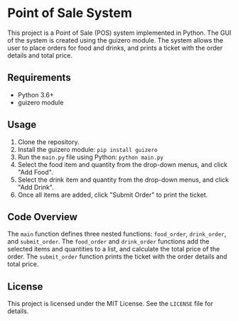 
# Point of Sale System

This project is a Point of Sale (POS) system implemented in Python. The GUI of the system is created using the guizero module. The system allows the user to place orders for food and drinks, and prints a ticket with the order details and total price.

## Requirements

* Python 3.6+
* guizero module

## Usage

1. Clone the repository.
2. Install the guizero module: `pip install guizero`
3. Run the `main.py` file using Python: `python main.py`
4. Select the food item and quantity from the drop-down menus, and click "Add Food".
5. Select the drink item and quantity from the drop-down menus, and click "Add Drink".
6. Once all items are added, click "Submit Order" to print the ticket.

## Code Overview

The `main` function defines three nested functions: `food_order`, `drink_order`, and `submit_order`. The `food_order` and `drink_order` functions add the selected items and quantities to a list, and calculate the total price of the order. The `submit_order` function prints the ticket with the order details and total price.

## License

This project is licensed under the MIT License. See the `LICENSE` file for details.
